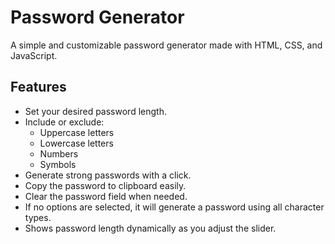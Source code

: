# Password Generator

A simple and customizable password generator made with HTML, CSS, and JavaScript.

## Features

- Set your desired password length.
- Include or exclude:
  - Uppercase letters
  - Lowercase letters
  - Numbers
  - Symbols
- Generate strong passwords with a click.
- Copy the password to clipboard easily.
- Clear the password field when needed.
- If no options are selected, it will generate a password using all character types.
- Shows password length dynamically as you adjust the slider.